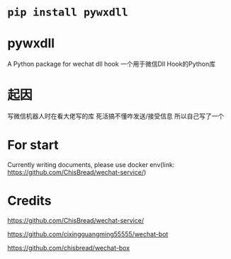 # `pip install pywxdll`
# pywxdll

A Python package for wechat dll hook 一个用于微信Dll Hook的Python库

# 起因

写微信机器人时在看大佬写的库 死活搞不懂咋发送/接受信息 所以自己写了一个

# For start

Currently writing documents, please use docker env(link: https://github.com/ChisBread/wechat-service/)

# Credits

https://github.com/ChisBread/wechat-service/

https://github.com/cixingguangming55555/wechat-bot

https://github.com/chisbread/wechat-box
